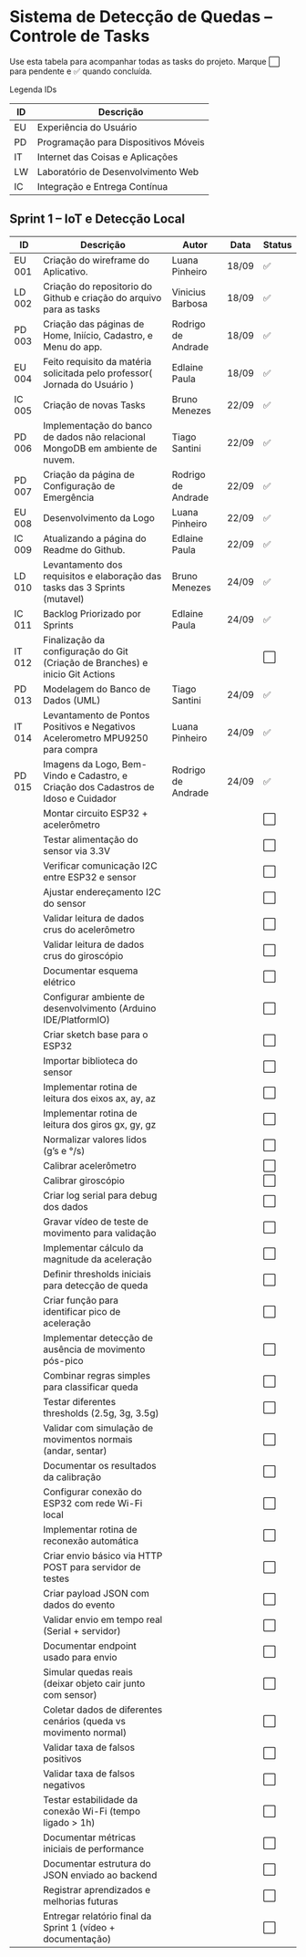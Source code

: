 # Sistema de Detecção de Quedas – Controle de Tasks

Use esta tabela para acompanhar todas as tasks do projeto. Marque ⬜ para pendente e ✅ quando concluída.

Legenda IDs

| ID | Descrição                              |
|----|----------------------------------------|
| EU | Experiência do Usuário                 |
| PD | Programação para Dispositivos Móveis   |
| IT | Internet das Coisas e Aplicações       |
| LW | Laboratório de Desenvolvimento Web     |
| IC | Integração e Entrega Contínua          |


## Sprint 1 – IoT e Detecção Local

| ID       | Descrição                                                                                      | Autor               | Data     | Status  |
|----------|------------------------------------------------------------------------------------------------|-------------------|----------|---------|
| EU 001   | Criação do wireframe do Aplicativo.                                              | Luana Pinheiro     | 18/09    | ✅      |
| LD 002   | Criação do repositorio do Github e criação do arquivo para as tasks          | Vinicius Barbosa   | 18/09    | ✅      |
| PD 003   | Criação das páginas de Home, Iniício, Cadastro, e Menu do app.                   | Rodrigo de Andrade | 18/09    | ✅      |
| EU 004   | Feito requisito da matéria solicitada pelo professor( Jornada do Usuário )       | Edlaine Paula      | 18/09    | ✅      |
| IC 005   | Criação de novas Tasks                                                           | Bruno Menezes      | 22/09    | ✅      |
| PD 006   | Implementação do banco de dados não relacional MongoDB em ambiente de nuvem.     | Tiago Santini      | 22/09    | ✅      |
| PD 007   | Criação da página de Configuração de Emergência                                  | Rodrigo de Andrade | 22/09    | ✅      |
| EU 008   | Desenvolvimento da Logo                                                          | Luana Pinheiro     | 22/09    | ✅      |
| IC 009   | Atualizando a página do Readme do Github.                                        | Edlaine Paula      | 22/09    | ✅      |
| LD 010   | Levantamento dos requisitos e elaboração das tasks das 3 Sprints (mutavel)       | Bruno Menezes      | 24/09    | ✅      |
| IC 011   | Backlog Priorizado por Sprints                                                   | Edlaine Paula      | 24/09    |   ✅   |
| IT 012   | Finalização da configuração do Git (Criação de Branches) e inicio Git Actions    |                    |          | ⬜      |
| PD 013   | Modelagem do Banco de Dados (UML)                                                |  Tiago Santini               |     24/09     | ✅      |
| IT 014   | Levantamento de Pontos Positivos e Negativos Acelerometro MPU9250 para compra    |  Luana Pinheiro           |  24/09        | ✅      |
| PD 015   | Imagens da Logo, Bem-Vindo e Cadastro, e Criação dos Cadastros de Idoso e Cuidador    |  Rodrigo de Andrade      |  24/09    | ✅      |
|          | Montar circuito ESP32 + acelerômetro                                             |                    |          | ⬜      |
|          | Testar alimentação do sensor via 3.3V                                            |                    |          | ⬜      |
|          | Verificar comunicação I2C entre ESP32 e sensor                                   |                    |          | ⬜      |
|          | Ajustar endereçamento I2C do sensor                                              |                    |          | ⬜      |
|          | Validar leitura de dados crus do acelerômetro                                    |                    |          | ⬜      |
|          | Validar leitura de dados crus do giroscópio                                      |                    |          | ⬜      |
|          | Documentar esquema elétrico                                                      |                    |          | ⬜      |
|          | Configurar ambiente de desenvolvimento (Arduino IDE/PlatformIO)                  |                    |          | ⬜      |
|          | Criar sketch base para o ESP32                                                   |                    |          | ⬜      |
|          | Importar biblioteca do sensor                                                    |                    |          | ⬜      |
|          | Implementar rotina de leitura dos eixos ax, ay, az                               |                    |          | ⬜      |
|          | Implementar rotina de leitura dos giros gx, gy, gz                               |                    |          | ⬜      |
|          | Normalizar valores lidos (g’s e °/s)                                             |                    |          | ⬜      |
|          | Calibrar acelerômetro                                                            |                    |          | ⬜      |
|          | Calibrar giroscópio                                                              |                    |          | ⬜      |
|          | Criar log serial para debug dos dados                                            |                    |          | ⬜      |
|          | Gravar vídeo de teste de movimento para validação                                |                    |          | ⬜      |
|          | Implementar cálculo da magnitude da aceleração                                   |                    |          | ⬜      |
|          | Definir thresholds iniciais para detecção de queda                               |                    |          | ⬜      |
|          | Criar função para identificar pico de aceleração                                 |                    |          | ⬜      |
|          | Implementar detecção de ausência de movimento pós-pico                           |                    |          | ⬜      |
|          | Combinar regras simples para classificar queda                                   |                    |          | ⬜      |
|          | Testar diferentes thresholds (2.5g, 3g, 3.5g)                                    |                    |          | ⬜      |
|          | Validar com simulação de movimentos normais (andar, sentar)                      |                    |          | ⬜      |
|          | Documentar os resultados da calibração                                           |                    |          | ⬜      |
|          | Configurar conexão do ESP32 com rede Wi-Fi local                                 |                    |          | ⬜      |
|          | Implementar rotina de reconexão automática                                       |                    |          | ⬜      |
|          | Criar envio básico via HTTP POST para servidor de testes                         |                    |          | ⬜      |
|          | Criar payload JSON com dados do evento                                           |                    |          | ⬜      |
|          | Validar envio em tempo real (Serial + servidor)                                  |                    |          | ⬜      |
|          | Documentar endpoint usado para envio                                             |                    |          | ⬜      |
|          | Simular quedas reais (deixar objeto cair junto com sensor)                       |                    |          | ⬜      |
|          | Coletar dados de diferentes cenários (queda vs movimento normal)                 |                    |          | ⬜      |
|          | Validar taxa de falsos positivos                                                 |                    |          | ⬜      |
|          | Validar taxa de falsos negativos                                                 |                    |          | ⬜      |
|          | Testar estabilidade da conexão Wi-Fi (tempo ligado > 1h)                         |                    |          | ⬜      |
|          | Documentar métricas iniciais de performance                                      |                    |          | ⬜      |
|          | Documentar estrutura do JSON enviado ao backend                                  |                    |          | ⬜      |
|          | Registrar aprendizados e melhorias futuras                                       |                    |          | ⬜      |
|          | Entregar relatório final da Sprint 1 (vídeo + documentação)                      |                    |          | ⬜      | 
